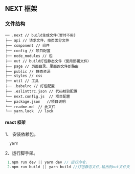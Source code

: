 ## NEXT 框架

### 文件结构

```
── .next // build生成文件(暂时不用)
├── api // 请求文件，按页面分文件
├── component // 组件
├── config // 项目配置
├── node_modules // 包
├── out // build打包静态文件（使用部署文件）
├── page // 页面目录，里面的文件即路由
├── public // 静态资源
├── styles // css
├── util // 工具
├── .babelrc // 打包配置
├── .eslinttrc.json // 代码校验配置
└── next.config.js  // 项目配置
└── package.json   //项目说明
└── readme.md  // 此文件
└── yarn.lock  // lock

```

#### react 框架

1、 安装依赖包。

```
  yarn

```

2、运行脚手架。

```js
 1.npm run dev || yarn dev // 运行命令，
 2.npm run build || yarn build //打包静态文件,输出到out文件夹
```
